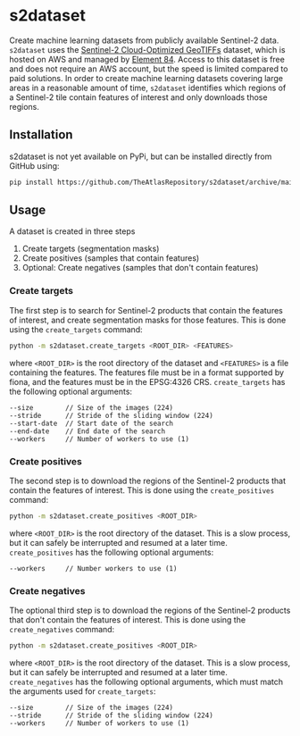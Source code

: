 # s2dataset
Create machine learning datasets from publicly available Sentinel-2 data. `s2dataset` uses the [Sentinel-2 Cloud-Optimized GeoTIFFs](https://registry.opendata.aws/sentinel-2-l2a-cogs/) dataset, which is hosted on AWS and managed by [Element 84](https://www.element84.com/). Access to this dataset is free and does not require an AWS account, but the speed is limited compared to paid solutions. In order to create machine learning datasets covering large areas in a reasonable amount of time, `s2dataset` identifies which regions of a Sentinel-2 tile contain features of interest and only downloads those regions.

## Installation
s2dataset is not yet available on PyPi, but can be installed directly from GitHub using:
```bash
pip install https://github.com/TheAtlasRepository/s2dataset/archive/main.zip
```

## Usage
A dataset is created in three steps
  1. Create targets (segmentation masks) 
  2. Create positives (samples that contain features)
  3. Optional: Create negatives (samples that don't contain features)

### Create targets
The first step is to search for Sentinel-2 products that contain the features of interest, and create segmentation masks for those features. This is done using the `create_targets` command:
```bash
python -m s2dataset.create_targets <ROOT_DIR> <FEATURES>
```
where `<ROOT_DIR>` is the root directory of the dataset and `<FEATURES>` is a file containing the features. The features file must be in a format supported by fiona, and the features must be in the EPSG:4326 CRS. `create_targets` has the following optional arguments:
```
--size        // Size of the images (224)
--stride      // Stride of the sliding window (224)
--start-date  // Start date of the search
--end-date    // End date of the search
--workers     // Number of workers to use (1)
```

### Create positives
The second step is to download the regions of the Sentinel-2 products that contain the features of interest. This is done using the `create_positives` command:
```bash
python -m s2dataset.create_positives <ROOT_DIR>
```
where `<ROOT_DIR>` is the root directory of the dataset. This is a slow process, but it can safely be interrupted and resumed at a later time. `create_positives` has the following optional arguments:
```
--workers     // Number workers to use (1)
```

### Create negatives
The optional third step is to download the regions of the Sentinel-2 products that don't contain the features of interest. This is done using the `create_negatives` command:
```bash
python -m s2dataset.create_positives <ROOT_DIR>
```
where `<ROOT_DIR>` is the root directory of the dataset. This is a slow process, but it can safely be interrupted and resumed at a later time. `create_negatives` has the following optional arguments, which must match the arguments used for `create_targets`:
```
--size        // Size of the images (224)
--stride      // Stride of the sliding window (224)
--workers     // Number of workers to use (1)
```
